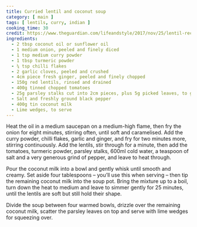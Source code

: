 ```yaml
---
title: Curried lentil and coconut soup
category: [ main ]
tags: [ lentils, curry, indian ]
cooking_time: 30
credit: https://www.theguardian.com/lifeandstyle/2017/nov/25/lentil-recipes-curried-coconut-soup-aubergine-stew-sweet-potato-croquettes-fritters-yotam-ottolenghi
ingredients:
  - 2 tbsp coconut oil or sunflower oil
  - 1 medium onion, peeled and finely diced 
  - 1 tsp medium curry powder
  - 1 tbsp turmeric powder
  - ¼ tsp chilli flakes
  - 2 garlic cloves, peeled and crushed
  - 4cm piece fresh ginger, peeled and finely chopped
  - 150g red lentils, rinsed and drained
  - 400g tinned chopped tomatoes
  - 25g parsley stalks cut into 2cm pieces, plus 5g picked leaves, to garnish
  - Salt and freshly ground black pepper
  - 400g tin coconut milk 
  - Lime wedges, to serve
---
```



Heat the oil in a medium saucepan on a medium-high flame, then fry the onion for eight minutes, stirring often, until soft and caramelised. Add the curry powder, chilli flakes, garlic and ginger, and fry for two minutes more, stirring continuously. Add the lentils, stir through for a minute, then add the tomatoes, turmeric powder, parsley stalks, 600ml cold water, a teaspoon of salt and a very generous grind of pepper, and leave to heat through.

Pour the coconut milk into a bowl and gently whisk until smooth and creamy. Set aside four tablespoons – you’ll use this when serving – then tip the remaining coconut milk into the soup pot. Bring the mixture up to a boil, turn down the heat to medium and leave to simmer gently for 25 minutes, until the lentils are soft but still hold their shape.

Divide the soup between four warmed bowls, drizzle over the remaining coconut milk, scatter the parsley leaves on top and serve with lime wedges for squeezing over.